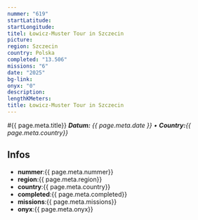 ```yaml
---
nummer: "619"
startLatitude: 
startLongitude: 
titel: Łowicz-Muster Tour in Szczecin
picture: 
region: Szczecin
country: Polska
completed: "13.506"
missions: "6"
date: "2025"
bg-link: 
onyx: "0"
description: 
lengthKMeters: 
title: Łowicz-Muster Tour in Szczecin
---
```


#{{ page.meta.title}}
_**Datum:** {{ page.meta.date }} • **Country:**{{ page.meta.country}}_

## Infos
- **nummer**:{{ page.meta.nummer}}
- **region**:{{ page.meta.region}}
- **country**:{{ page.meta.country}}
- **completed**:{{ page.meta.completed}}
- **missions**:{{ page.meta.missions}}
- **onyx**:{{ page.meta.onyx}}


